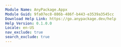 ```yaml
---
Module Name: AnyPackage.Appx
Module Guid: 9fa07ec8-886b-486f-b443-e3539a3545cc
Download Help Link: https://go.anypackage.dev/help
Help Version: 0.1.0.0
Locale: en-US
nav_exclude: true
search_exclude: true
---
```

